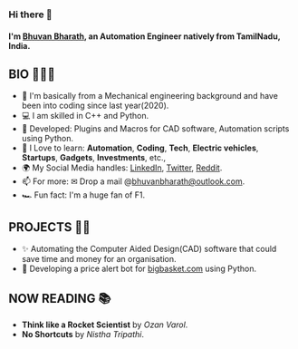 ### Hi there 👋

#### I'm [Bhuvan Bharath](https://www.linkedin.com/in/bhuvan-bharath/), an Automation Engineer natively from TamilNadu, India.

## **BIO** 👱🏽‍♂️

- 🔧 I'm basically from a Mechanical engineering background and have been into coding since last year(2020). 
- 💻 I am skilled in C++ and Python.
- 💅 Developed: Plugins and Macros for CAD software, Automation scripts using Python.
- 📖 I Love to learn: **Automation**, **Coding**, **Tech**, **Electric vehicles**, **Startups**, **Gadgets**, **Investments**, etc.,
- 🌍 My Social Media handles: [LinkedIn](https://www.linkedin.com/in/bhuvan-bharath/), [Twitter](https://twitter.com/home?lang=en), [Reddit](https://www.reddit.com/user/_the_bb_man).
- 📫 For more: ✉ Drop a mail @bhuvanbharath@outlook.com.
- 🏎 Fun fact: I'm a huge fan of F1.

## **PROJECTS** 👨‍💻

- ✨ Automating the Computer Aided Design(CAD) software that could save time and money for an organisation.
- :robot: Developing a price alert bot for [bigbasket.com](https://www.bigbasket.com) using Python.

## **NOW READING** 📚

- **Think like a Rocket Scientist** by *Ozan* *Varol*.
- **No Shortcuts** by *Nistha* *Tripathi*.
  
